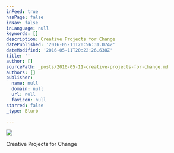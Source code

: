 ```yaml
---
inFeed: true
hasPage: false
inNav: false
inLanguage: null
keywords: []
description: Creative Projects for Change
datePublished: '2016-05-11T20:56:31.074Z'
dateModified: '2016-05-11T20:22:26.638Z'
title: ''
author: []
sourcePath: _posts/2016-05-11-creative-projects-for-change.md
authors: []
publisher:
  name: null
  domain: null
  url: null
  favicon: null
starred: false
_type: Blurb

---
```

![](https://the-grid-user-content.s3-us-west-2.amazonaws.com/eb11c9ab-caf6-48f1-bbaa-c829d564eed3.jpg)

Creative Projects for Change